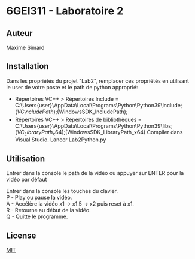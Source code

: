# 6GEI311 - Laboratoire 2
## Auteur
Maxime Simard

## Installation

Dans les propriétés du projet "Lab2", remplacer ces propriétés en utilisant le user de votre poste et le path de python approprié:
- Répertoires VC++ > Répertoires Include = C:\Users\{user}\AppData\Local\Programs\Python\Python39\include;$(VC_IncludePath);$(WindowsSDK_IncludePath);
- Répertoires VC++ > Répertoires de bibliothèques = C:\Users\{user}\AppData\Local\Programs\Python\Python39\libs;$(VC_LibraryPath_x64);$(WindowsSDK_LibraryPath_x64)
Compiler dans Visual Studio.
Lancer Lab2Python.py

## Utilisation

Entrer dans la console le path de la vidéo ou appuyer sur ENTER pour la vidéo par défaut

Entrer dans la console les touches du clavier.\
P - Play ou pause la vidéo.\
A - Accélère la vidéo x1 -> x1.5 -> x2 puis reset à x1.\
R - Retourne au début de la vidéo.\
Q - Quitte le programme.

## License
[MIT](https://choosealicense.com/licenses/mit/)
